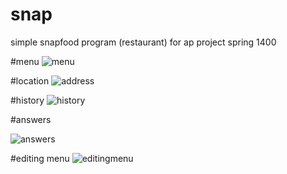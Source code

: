 
# snap

simple snapfood program (restaurant) for ap project spring 1400


#menu
![menu](https://user-images.githubusercontent.com/79785019/120483292-36c94380-c3c7-11eb-9114-1ab1e93ea613.PNG)



#location
![address](https://user-images.githubusercontent.com/79785019/120483428-55c7d580-c3c7-11eb-9e4f-dadb61f72bb4.PNG)


#history
![history](https://user-images.githubusercontent.com/79785019/120483468-5fe9d400-c3c7-11eb-8f96-00b3da4a68c9.PNG)


#answers

![answers](https://user-images.githubusercontent.com/79785019/120483524-6e37f000-c3c7-11eb-953d-bbb4e57a2cdd.PNG)


#editing menu
![editingmenu](https://user-images.githubusercontent.com/79785019/120483605-83148380-c3c7-11eb-82b5-292046547e87.PNG)
